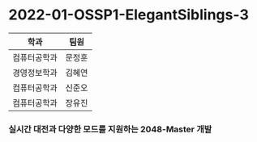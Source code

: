 # 2022-01-OSSP1-ElegantSiblings-3

|학과|팀원|
|------|---|
|컴퓨터공학과|문정훈|
|경영정보학과|김혜연|
|컴퓨터공학과|신준오|
|컴퓨터공학과|장유진|

### 실시간 대전과 다양한 모드를 지원하는 2048-Master 개발
